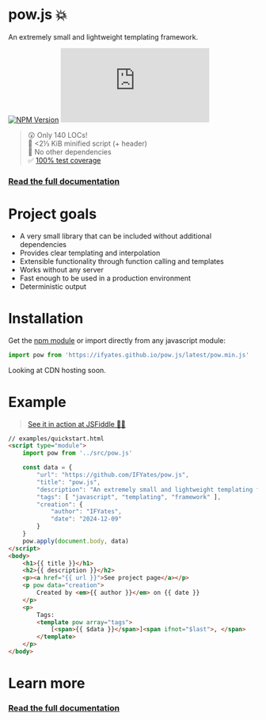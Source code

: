 # pow.js 💥
An extremely small and lightweight templating framework.

[![NPM Version](https://img.shields.io/npm/v/pow-templating)](https://www.npmjs.com/package/pow-templating)
![pow.min.js file size in bytes](https://img.shields.io/github/size/IFYates/pow.js/dist%2Fpow.min.js?label=pow.min.js)


> 😲 Only 140 LOCs!  
> 🤏 <2&frac13; KiB minified script (+ header)  
> 🧩 No other dependencies  
> ✅ [100% test coverage](https://ifyates.github.io/pow.js/coverage/lcov-report)

### [Read the full documentation](https://ifyates.github.io/pow.js/docs/)

# Project goals
* A very small library that can be included without additional dependencies
* Provides clear templating and interpolation
* Extensible functionality through function calling and templates
* Works without any server
* Fast enough to be used in a production environment
* Deterministic output

# Installation
Get the [npm module](https://www.npmjs.com/package/pow-templating) or import directly from any javascript module:
```js
import pow from 'https://ifyates.github.io/pow.js/latest/pow.min.js'
```

Looking at CDN hosting soon.

# Example
> [See it in action at JSFiddle 🏃‍➡️](https://jsfiddle.net/IFYates/qtngjxbu/)
```html
// examples/quickstart.html
<script type="module">
    import pow from '../src/pow.js'

    const data = {
        "url": "https://github.com/IFYates/pow.js",
        "title": "pow.js",
        "description": "An extremely small and lightweight templating framework.",
        "tags": [ "javascript", "templating", "framework" ],
        "creation": {
            "author": "IFYates",
            "date": "2024-12-09"
        }
    }
    pow.apply(document.body, data)
</script>
<body>
    <h1>{{ title }}</h1>
    <h2>{{ description }}</h2>
    <p><a href="{{ url }}">See project page</a></p>
    <p pow data="creation">
        Created by <em>{{ author }}</em> on {{ date }}
    </p>
    <p>
        Tags:
        <template pow array="tags">
            [<span>{{ $data }}</span>]<span ifnot="$last">, </span>
        </template>
    </p>
</body>
```

# Learn more
### [Read the full documentation](https://ifyates.github.io/pow.js/docs/)
